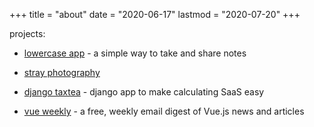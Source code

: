 +++
title = "about"
date = "2020-06-17"
lastmod = "2020-07-20"
+++

projects:

- [lowercase app](https://www.lowercase.app/) - a simple way to take and share notes

- [stray photography](https://www.strayphotography.com/)

- [django taxtea](https://github.com/lowercase-app/django-taxtea) - django app to make calculating SaaS easy

- [vue weekly](https://www.vueweekly.dev/) - a free, weekly email digest of Vue.js news and articles
